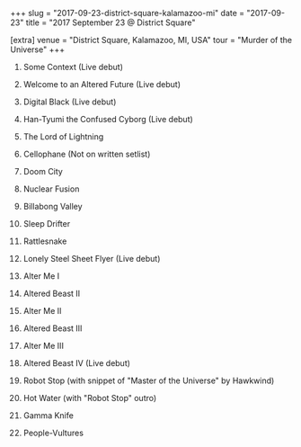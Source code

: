 +++
slug = "2017-09-23-district-square-kalamazoo-mi"
date = "2017-09-23"
title = "2017 September 23 @ District Square"

[extra]
venue = "District Square, Kalamazoo, MI, USA"
tour = "Murder of the Universe"
+++


 1. Some Context
    (Live debut)

 2. Welcome to an Altered Future
    (Live debut)

 3. Digital Black
    (Live debut)

 4. Han-Tyumi the Confused Cyborg
    (Live debut)

 5. The Lord of Lightning

 6. Cellophane
    (Not on written setlist)

 7. Doom City

 8. Nuclear Fusion

 9. Billabong Valley

10. Sleep Drifter

11. Rattlesnake

12. Lonely Steel Sheet Flyer
    (Live debut)

13. Alter Me I

14. Altered Beast II

15. Alter Me II

16. Altered Beast III

17. Alter Me III

18. Altered Beast IV
    (Live debut)

19. Robot Stop
    (with snippet of "Master of the Universe" by Hawkwind)

20. Hot Water
    (with "Robot Stop" outro)

21. Gamma Knife

22. People-Vultures


